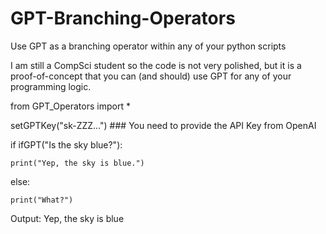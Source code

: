 # GPT-Branching-Operators
Use GPT as a branching operator within any of your python scripts

I am still a CompSci student so the code is not very polished, but it is a proof-of-concept that you can (and should) use GPT for any of your programming logic.


from GPT_Operators import *

setGPTKey("sk-ZZZ...") ### You need to provide the API Key from OpenAI


if ifGPT("Is the sky blue?"):

    print("Yep, the sky is blue.")
    
else:

    print("What?")


Output: Yep, the sky is blue
